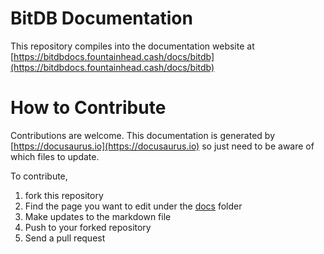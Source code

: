 # BitDB Documentation

This repository compiles into the documentation website at [https://bitdbdocs.fountainhead.cash/docs/bitdb](https://bitdbdocs.fountainhead.cash/docs/bitdb)

# How to Contribute

Contributions are welcome. This documentation is generated by [https://docusaurus.io](https://docusaurus.io) so just need to be aware of which files to update.

To contribute,

1. fork this repository
2. Find the page you want to edit under the [docs](./docs) folder
3. Make updates to the markdown file
4. Push to your forked repository
5. Send a pull request

